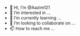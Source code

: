 - 👋 Hi, I’m @Aazim121
- 👀 I’m interested in ...
- 🌱 I’m currently learning ...
- 💞️ I’m looking to collaborate on ...
- 📫 How to reach me ...

<!---
Aazim121/Aazim121 is a ✨ special ✨ repository because its `README.md` (this file) appears on your GitHub profile.
You can click the Preview link to take a look at your changes.
--->
